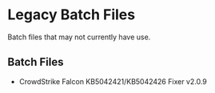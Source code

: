 # Legacy Batch Files
Batch files that may not currently have use.

## Batch Files
- CrowdStrike Falcon KB5042421/KB5042426 Fixer v2.0.9

